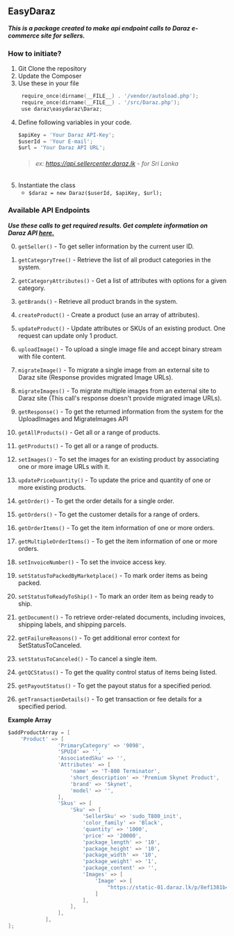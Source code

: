 ## EasyDaraz
***This is a package created to make api endpoint calls to Daraz e-commerce site for sellers.***

### How to initiate?
1. Git Clone the repository
2. Update the Composer
3. Use these in your file  
   ```go
    require_once(dirname(__FILE__) . '/vendor/autoload.php');
    require_once(dirname(__FILE__) . '/src/Daraz.php');
    use daraz\easydaraz\Daraz;
   ```
4. Define following variables in your code.
    ```go
    $apiKey = 'Your Daraz API-Key';
    $userId = 'Your E-mail';
    $url = 'Your Daraz API URL';
   ```
    > ###### ex: https://api.sellercenter.daraz.lk   - for Sri Lanka
5. Instantiate the class
    * `$daraz = new Daraz($userId, $apiKey, $url);`

### Available API Endpoints

***Use these calls to get required results. Get complete information on Daraz API [here.](https://www.daraz.com/sellerapi-docs)***
    
0. ``getSeller()`` - To get seller information by the current user ID.

1. ``getCategoryTree()`` - Retrieve the list of all product categories in the system.

2. ``getCategoryAttributes()`` -  Get a list of attributes with options for a given category.

3. ``getBrands()`` - Retrieve all product brands in the system.

4. ``createProduct()`` - Create a product (use an array of attributes).

5. ``updateProduct()`` - Update attributes or SKUs of an existing product. One request can update only 1 product.

6. ``uploadImage()`` - To upload a single image file and accept binary stream with file content.

7. ``migrateImage()`` - To migrate a single image from an external site to Daraz site (Response provides migrated Image URLs).

8. ``migrateImages()`` -  To migrate multiple images from an external site to Daraz site (This call's response doesn't provide migrated image URLs).

9. ``getResponse()`` - To get the returned information from the system for the UploadImages and MigrateImages API

10. ``getAllProducts()`` - Get all or a range of products.

11. ``getProducts()`` - To get all or a range of products.

12. ``setImages()`` - To set the images for an existing product by associating one or more image URLs with it.

13. ``updatePriceQuantity()`` - To update the price and quantity of one or more existing products.

14. ``getOrder()`` - To get the order details for a single order.

15. ``getOrders()`` - To get the customer details for a range of orders.

16. ``getOrderItems()`` - To get the item information of one or more orders.

17. ``getMultipleOrderItems()`` - To get the item information of one or more orders.

18. ``setInvoiceNumber()`` - To set the invoice access key.

19. ``setStatusToPackedByMarketplace()`` - To mark order items as being packed.

20. ``setStatusToReadyToShip()`` - To mark an order item as being ready to ship.

21. ``getDocument()`` - To retrieve order-related documents, including invoices, shipping labels, and shipping parcels.

22. ``getFailureReasons()`` - To get additional error context for SetStatusToCanceled.

23. ``setStatusToCanceled()`` - To cancel a single item.

24. ``getQCStatus()`` - To get the quality control status of items being listed.

25. ``getPayoutStatus()`` - To get the payout status for a specified period.

26. ``getTransactionDetails()`` - To get transaction or fee details for a specified period.

****Example Array****
```go
$addProductArray = [
    'Product' => [
                'PrimaryCategory' => '9098',
                'SPUId' => '',
                'AssociatedSku' => '',
                'Attributes' => [
                    'name' => 'T-800 Terminator',
                    'short_description' => 'Premium Skynet Product',
                    'brand' => 'Skynet',
                    'model' => '',
                ],
                'Skus' => [
                    'Sku' => [
                        'SellerSku' => 'sudo_T800_init',
                        'color_family' => 'Black',
                        'quantity' => '1000',
                        'price' => '20000',
                        'package_length' => '10',
                        'package_height' => '10',
                        'package_width' => '10',
                        'package_weight' => '1',
                        'package_content' => '',
                        'Images' => [
                            'Image' => [
                                "https://static-01.daraz.lk/p/8ef1381b408720516321407d91bd2a8f.jpg",
                            ]
                        ],
                    ],
                ],
            ],
];
```